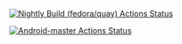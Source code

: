 [![Nightly Build (fedora/quay) Actions Status](https://github.com/gluster/Gluster-Builds/actions/workflows/Nightly_Build_Fedora_Latest.yml/badge.svg)](https://github.com/gluster/Gluster-Builds/actions)

[![Android-master Actions Status](https://github.com/AndreSand/BornInApp/workflows/android/badge.svg)](https://github.com/AndreSand/BornInApp/actions)
